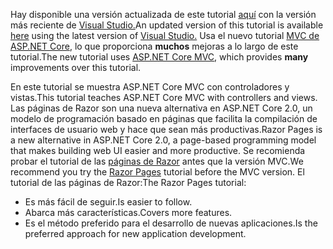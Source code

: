 <span data-ttu-id="07dae-101">Hay disponible una versión actualizada de este tutorial [aquí](https://docs.microsoft.com/aspnet/core/tutorials/first-mvc-app/start-mvc) con la versión más reciente de [Visual Studio.](https://www.visualstudio.com)</span><span class="sxs-lookup"><span data-stu-id="07dae-101">An updated version of this tutorial is available [here](https://docs.microsoft.com/aspnet/core/tutorials/first-mvc-app/start-mvc) using the latest version of [Visual Studio.](https://www.visualstudio.com)</span></span> <span data-ttu-id="07dae-102">Usa el nuevo tutorial [MVC de ASP.NET Core](https://docs.microsoft.com/aspnet/core/mvc/), lo que proporciona **muchos** mejoras a lo largo de este tutorial.</span><span class="sxs-lookup"><span data-stu-id="07dae-102">The new tutorial uses [ASP.NET Core MVC](https://docs.microsoft.com/aspnet/core/mvc/), which provides **many** improvements over this tutorial.</span></span>

<span data-ttu-id="07dae-103">En este tutorial se muestra ASP.NET Core MVC con controladores y vistas.</span><span class="sxs-lookup"><span data-stu-id="07dae-103">This tutorial teaches ASP.NET Core MVC with controllers and views.</span></span> <span data-ttu-id="07dae-104">Las páginas de Razor son una nueva alternativa en ASP.NET Core 2.0, un modelo de programación basado en páginas que facilita la compilación de interfaces de usuario web y hace que sean más productivas.</span><span class="sxs-lookup"><span data-stu-id="07dae-104">Razor Pages is a new alternative in ASP.NET Core 2.0, a page-based programming model that makes building web UI easier and more productive.</span></span> <span data-ttu-id="07dae-105">Se recomienda probar el tutorial de las [páginas de Razor](https://docs.microsoft.com/aspnet/core/mvc/razor-pages) antes que la versión MVC.</span><span class="sxs-lookup"><span data-stu-id="07dae-105">We recommend you try the [Razor Pages](https://docs.microsoft.com/aspnet/core/mvc/razor-pages) tutorial before the MVC version.</span></span> <span data-ttu-id="07dae-106">El tutorial de las páginas de Razor:</span><span class="sxs-lookup"><span data-stu-id="07dae-106">The Razor Pages tutorial:</span></span>

* <span data-ttu-id="07dae-107">Es más fácil de seguir.</span><span class="sxs-lookup"><span data-stu-id="07dae-107">Is easier to follow.</span></span>
* <span data-ttu-id="07dae-108">Abarca más características.</span><span class="sxs-lookup"><span data-stu-id="07dae-108">Covers more features.</span></span>
* <span data-ttu-id="07dae-109">Es el método preferido para el desarrollo de nuevas aplicaciones.</span><span class="sxs-lookup"><span data-stu-id="07dae-109">Is the preferred approach for new application development.</span></span>